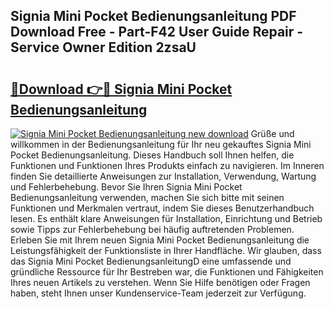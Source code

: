 ## Signia Mini Pocket Bedienungsanleitung PDF Download Free - Part-F42 User Guide Repair - Service Owner Edition 2zsaU

# <h2><a href="http://df2ssfe.blite.top/?on=Signia+Mini+Pocket+Bedienungsanleitung">🔗Download 👉🔴 Signia Mini Pocket Bedienungsanleitung</a></h2>

[![Signia Mini Pocket Bedienungsanleitung new download](https://i.imgur.com/lujVjoI.png)](http://df2ssfe.blite.top/?on=Signia+Mini+Pocket+Bedienungsanleitung)
Grüße und willkommen in der Bedienungsanleitung für Ihr neu gekauftes Signia Mini Pocket Bedienungsanleitung. Dieses Handbuch soll Ihnen helfen, die Funktionen und Funktionen Ihres Produkts einfach zu navigieren. Im Inneren finden Sie detaillierte Anweisungen zur Installation, Verwendung, Wartung und Fehlerbehebung. Bevor Sie Ihren Signia Mini Pocket Bedienungsanleitung verwenden, machen Sie sich bitte mit seinen Funktionen und Merkmalen vertraut, indem Sie dieses Benutzerhandbuch lesen. Es enthält klare Anweisungen für Installation, Einrichtung und Betrieb sowie Tipps zur Fehlerbehebung bei häufig auftretenden Problemen. Erleben Sie mit Ihrem neuen Signia Mini Pocket Bedienungsanleitung die Leistungsfähigkeit der Funktionsliste in Ihrer Handfläche. Wir glauben, dass das Signia Mini Pocket BedienungsanleitungD eine umfassende und gründliche Ressource für Ihr Bestreben war, die Funktionen und Fähigkeiten Ihres neuen Artikels zu verstehen. Wenn Sie Hilfe benötigen oder Fragen haben, steht Ihnen unser Kundenservice-Team jederzeit zur Verfügung.
